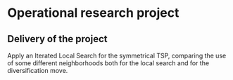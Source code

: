 # Operational research project
## Delivery of the project
Apply an Iterated Local Search for the symmetrical TSP, comparing the use of some different neighborhoods both for the local search and for the diversification move.
